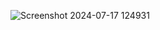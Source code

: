 ![Screenshot 2024-07-17 124931](https://github.com/user-attachments/assets/d77800c5-a43c-427e-8226-45a61b275167)
